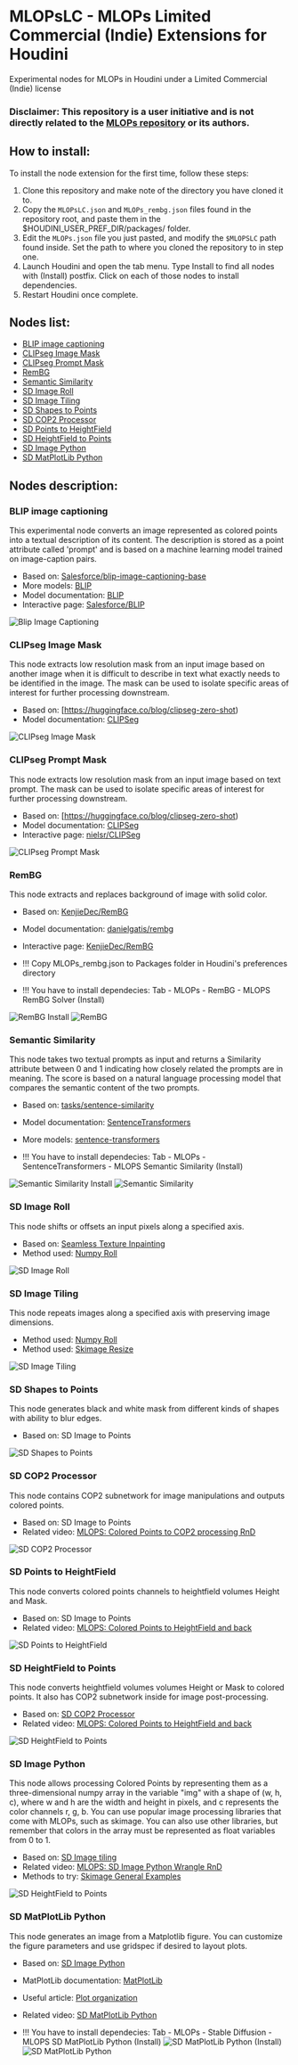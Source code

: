 # MLOPsLC - MLOPs Limited Commercial (Indie) Extensions for Houdini
 Experimental nodes for MLOPs in Houdini under a Limited Commercial (Indie) license
### Disclaimer: This repository is a user initiative and is not directly related to the [MLOPs repository](https://github.com/Bismuth-Consultancy-BV/MLOPs) or its authors.
 
 ## How to install:
 To install the node extension for the first time, follow these steps:
1. Clone this repository and make note of the directory you have cloned it to.
2. Copy the `MLOPsLC.json` and `MLOPs_rembg.json` files found in the repository root, and paste them in the $HOUDINI_USER_PREF_DIR/packages/ folder.
3. Edit the `MLOPs.json` file you just pasted, and modify the `$MLOPSLC` path found inside. Set the path to where you cloned the repository to in step one.
4. Launch Houdini and open the tab menu. Type Install to find all nodes with (Install) postfix. Click on each of those nodes to install dependencies. 
5. Restart Houdini once complete.
 
 ## Nodes list:
- [BLIP image captioning](#blip-image-captioning)
- [CLIPseg Image Mask](#clipseg-image-mask)
- [CLIPseg Prompt Mask](#clipseg-prompt-mask)
- [RemBG](#rembg)
- [Semantic Similarity](#semantic-similarity)
- [SD Image Roll](#sd-image-roll)
- [SD Image Tiling](#sd-image-tiling)
- [SD Shapes to Points](#sd-shapes-to-points)
- [SD COP2 Processor](#sd-cop2-processor)
- [SD Points to HeightField](#sd-points-to-heightfield)
- [SD HeightField to Points](#sd-heightfield-to-points)
- [SD Image Python](#sd-image-python)
- [SD MatPlotLib Python](#sd-matplotlib-python)

 ## Nodes description:
 ### BLIP image captioning
This experimental node converts an image represented as colored points into a textual description of its content. The description is stored as a point attribute called 'prompt' and is based on a machine learning model trained on image-caption pairs.

- Based on: [Salesforce/blip-image-captioning-base](https://huggingface.co/Salesforce/blip-image-captioning-base)
- More models: [BLIP](https://huggingface.co/models?other=blip)
- Model documentation: [BLIP](https://huggingface.co/docs/transformers/model_doc/blip)
- Interactive page: [Salesforce/BLIP](https://huggingface.co/spaces/Salesforce/BLIP)

![Blip Image Captioning](/help/images/screenshot_BLIP_image_captioning.png)

### CLIPseg Image Mask
This node extracts low resolution mask from an input image based on another image when it is difficult to describe in text what exactly needs to be identified in the image. The mask can be used to isolate specific areas of interest for further processing downstream. 

- Based on: [https://huggingface.co/blog/clipseg-zero-shot)
- Model documentation: [CLIPSeg](https://huggingface.co/docs/transformers/main/en/model_doc/clipseg)

![CLIPseg Image Mask](/help/images/screenshot_CLIPSeg_image_mask.png)

### CLIPseg Prompt Mask
This node extracts low resolution mask from an input image based on text prompt. The mask can be used to isolate specific areas of interest for further processing downstream. 

- Based on: [https://huggingface.co/blog/clipseg-zero-shot)
- Model documentation: [CLIPSeg](https://huggingface.co/docs/transformers/main/en/model_doc/clipseg)
- Interactive page: [nielsr/CLIPSeg](https://huggingface.co/spaces/nielsr/CLIPSeg)

![CLIPseg Prompt Mask](/help/images/screenshot_CLIPSeg_prompt_mask.png)

### RemBG
This node extracts and replaces background of image with solid color. 

- Based on: [KenjieDec/RemBG](https://huggingface.co/spaces/nielsr/CLIPSeg/tree/main)
- Model documentation: [danielgatis/rembg](https://github.com/danielgatis/rembg)
- Interactive page: [KenjieDec/RemBG](https://huggingface.co/spaces/KenjieDec/RemBG)

- !!! Copy MLOPs_rembg.json to Packages folder in Houdini's preferences directory
- !!! You have to install dependecies: Tab - MLOPs - RemBG - MLOPS RemBG Solver (Install)

![RemBG Install](/help/images/screenshot_RemBG_install.png)
![RemBG](/help/images/screenshot_RemBG.png)

### Semantic Similarity
This node takes two textual prompts as input and returns a Similarity attribute between 0 and 1 indicating how closely related the prompts are in meaning. The score is based on a natural language processing model that compares the semantic content of the two prompts. 

- Based on: [tasks/sentence-similarity](https://huggingface.co/tasks/sentence-similarity)
- Model documentation: [SentenceTransformers ](https://www.sbert.net/)
- More models: [sentence-transformers](https://huggingface.co/models?library=sentence-transformers&pipeline_tag=sentence-similarity&sort=downloads)

- !!! You have to install dependecies: Tab - MLOPs - SentenceTransformers  - MLOPS Semantic Similarity (Install)

![Semantic Similarity Install](/help/images/screenshot_ST_semantic_similarity_install.png)
![Semantic Similarity](/help/images/screenshot_ST_semantic_similarity.png)

### SD Image Roll
This node shifts or offsets an input pixels along a specified axis.

- Based on: [Seamless Texture Inpainting](https://colab.research.google.com/drive/14gt9Z1wqQRS8jVfzJA1K9_PAYlXUAFrR?usp=sharing#scrollTo=WU3fAHi8DIhg)
- Method used: [Numpy Roll](https://numpy.org/doc/stable/reference/generated/numpy.roll.html)

![SD Image Roll](/help/images/screenshot_SD_image_roll.png)

### SD Image Tiling
This node repeats images along a specified axis with preserving image dimensions.

- Method used: [Numpy Roll](https://numpy.org/doc/stable/reference/generated/numpy.tile.html)
- Method used: [Skimage Resize](https://scikit-image.org/docs/stable/auto_examples/transform/plot_rescale.html)


![SD Image Tiling](/help/images/screenshot_SD_image_tiling.png)


### SD Shapes to Points
This node generates black and white mask from different kinds of shapes with ability to blur edges.

- Based on: SD Image to Points

![SD Shapes to Points](/help/images/screenshot_SD_shapes_to_points.png)

### SD COP2 Processor
This node contains COP2 subnetwork for image manipulations and outputs colored points.

- Based on: SD Image to Points
- Related video: [MLOPS: Colored Points to COP2 processing RnD](https://www.youtube.com/watch?v=SPaTTOSuEeg)

![SD COP2 Processor](/help/images/screenshot_SD_cop2_processor.png)

### SD Points to HeightField
This node converts colored points channels to heightfield volumes Height and Mask.

- Based on: SD Image to Points
- Related video: [MLOPS: Colored Points to HeightField and back](https://www.youtube.com/watch?v=5dN0aB3yBpY)

![SD Points to HeightField](/help/images/screenshot_points_to_heightfield.png)

### SD HeightField to Points
This node converts heightfield volumes volumes Height or Mask to colored points. It also has COP2 subnetwork inside for image post-processing.

- Based on: [SD COP2 Processor](#sd-cop2-processor)
- Related video: [MLOPS: Colored Points to HeightField and back](https://www.youtube.com/watch?v=5dN0aB3yBpY)

![SD HeightField to Points](/help/images/screenshot_heightfield_to_points.png)

### SD Image Python
This node allows processing Colored Points by representing them as a three-dimensional numpy array in the variable "img" with a shape of (w, h, c), where w and h are the width and height in pixels, and c represents the color channels r, g, b. You can use popular image processing libraries that come with MLOPs, such as skimage. You can also use other libraries, but remember that colors in the array must be represented as float variables from 0 to 1.

- Based on: [SD Image tiling](#sd-image-tiling)
- Related video: [MLOPS: SD Image Python Wrangle RnD](https://www.youtube.com/watch?v=aiQeuyt7BPc)
- Methods to try: [Skimage General Examples](https://scikit-image.org/docs/stable/auto_examples/index.html)

![SD HeightField to Points](/help/images/screenshot_sd_image_python.png)

### SD MatPlotLib Python
This node generates an image from a Matplotlib figure. You can customize the figure parameters and use gridspec if desired to layout plots.

- Based on: [SD Image Python](#sd-image-python)
- MatPlotLib documentation: [MatPlotLib ](https://matplotlib.org/)
- Useful article: [Plot organization](https://towardsdatascience.com/plot-organization-in-matplotlib-your-one-stop-guide-if-you-are-reading-this-it-is-probably-f79c2dcbc801)
- Related video: [SD MatPlotLib Python](https://www.youtube.com/watch?v=A4w7exAqwdk)

- !!! You have to install dependecies: Tab - MLOPs - Stable Diffusion  - MLOPS SD MatPlotLib Python (Install)
![SD MatPlotLib Python (Install)](/help/images/screenshot_sd_matplotlib_python_install.png)
![SD MatPlotLib Python ](/help/images/screenshot_sd_matplotlib_python.png)
